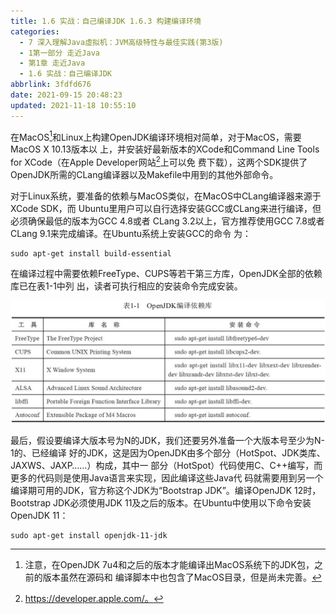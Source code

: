 ```yaml
---
title: 1.6 实战：自己编译JDK 1.6.3 构建编译环境
categories: 
  - 7 深入理解Java虛拟机：JVM高级特性与最佳实践(第3版)
  - 1第一部分 走近Java
  - 第1章 走近Java
  - 1.6 实战：自己编译JDK
abbrlink: 3fdfd676
date: 2021-09-15 20:48:23
updated: 2021-11-18 10:55:10
---
```

在MacOS[^1]和Linux上构建OpenJDK编译环境相对简单，对于MacOS，需要MacOS X 10.13版本以 上，并安装好最新版本的XCode和Command Line Tools for XCode（在Apple Developer网站[^2]上可以免 费下载），这两个SDK提供了OpenJDK所需的CLang编译器以及Makefile中用到的其他外部命令。

对于Linux系统，要准备的依赖与MacOS类似，在MacOS中CLang编译器来源于XCode SDK，而 Ubuntu里用户可以自行选择安装GCC或CLang来进行编译，但必须确保最低的版本为GCC 4.8或者 CLang 3.2以上，官方推荐使用GCC 7.8或者CLang 9.1来完成编译。在Ubuntu系统上安装GCC的命令 为：

```
sudo apt-get install build-essential
```
在编译过程中需要依赖FreeType、CUPS等若干第三方库，OpenJDK全部的依赖库已在表1-1中列 出，读者可执行相应的安装命令完成安装。

![image-20210915204639903](https://raw.githubusercontent.com/lanlan2017/images/master/Blog/Sum/20210915204647.png)

最后，假设要编译大版本号为N的JDK，我们还要另外准备一个大版本号至少为N-1的、已经编译 好的JDK，这是因为OpenJDK由多个部分（HotSpot、JDK类库、JAXWS、JAXP……）构成，其中一 部分（HotSpot）代码使用C、C++编写，而更多的代码则是使用Java语言来实现，因此编译这些Java代 码就需要用到另一个编译期可用的JDK，官方称这个JDK为“Bootstrap JDK”。编译OpenJDK 12时， Bootstrap JDK必须使用JDK 11及之后的版本。在Ubuntu中使用以下命令安装OpenJDK 11：
```
sudo apt-get install openjdk-11-jdk
```

[^1]: 注意，在OpenJDK 7u4和之后的版本才能编译出MacOS系统下的JDK包，之前的版本虽然在源码和 编译脚本中也包含了MacOS目录，但是尚未完善。 
[^2]: https://developer.apple.com/。
